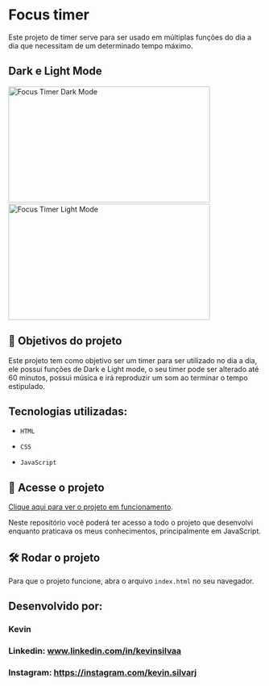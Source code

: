 # Focus timer

Este projeto de timer serve para ser usado em múltiplas funções do dia a dia que necessitam de um determinado tempo máximo.

## Dark e Light Mode

<div>
  <img src="https://github.com/KevinSilvaa/focus-timer/assets/143517496/cc865a58-2edd-475d-8a6b-649c6cfb33e0" alt="Focus Timer Dark Mode" width="400" height="230">&nbsp;&nbsp;&nbsp;&nbsp;&nbsp;&nbsp;&nbsp;
  <img src="https://github.com/KevinSilvaa/focus-timer/assets/143517496/cd6c0927-dce7-444e-82a5-753e3188dcda" alt="Focus Timer Light Mode" width="400" height="230">
</div>

## 🔨 Objetivos do projeto

Este projeto tem como objetivo ser um timer para ser utilizado no dia a dia, ele possui funções de Dark e Light mode, o seu timer pode ser alterado até 60 minutos, possui música e irá reproduzir um som ao terminar o tempo estipulado.

## Tecnologias utilizadas:

- `HTML`

- `CSS`

- `JavaScript`

## 📁 Acesse o projeto

[Clique aqui para ver o projeto em funcionamento](https://focus-timer-kevinsilvaa.vercel.app/).

Neste repositório você poderá ter acesso a todo o projeto que desenvolvi enquanto praticava os meus conhecimentos, principalmente em JavaScript.

## 🛠️ Rodar o projeto

Para que o projeto funcione, abra o arquivo `index.html` no seu navegador.

## Desenvolvido por:

### Kevin

### Linkedin: www.linkedin.com/in/kevinsilvaa
### Instagram: https://instagram.com/kevin.silvarj
